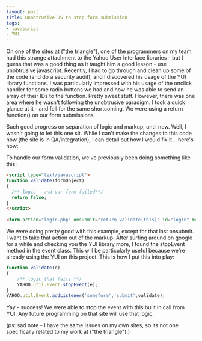 ```yaml
---
layout: post
title: Unobtrusive JS to stop form submission
tags:
- javascript
- YUI
---
```


On one of the sites at ("the triangle"), one of the programmers on my team had this strange attachment to the Yahoo User Interface libraries - but I guess that was a good thing as it taught him a good lesson - use unobtrusive javascript.  Recently, I had to go through and clean up some of the code (and do a security audit), and I discovered his usage of the YUI library functions.  I was particularly impressed with his usage of the onclick handler for some radio buttons we had and how he was able to send an array of their IDs to the function.  Pretty sweet stuff.  However, there was one area where he wasn't following the unobtrusive paradigm.  I took a quick glance at it - and fell for the same shortcoming.  We were using a return function() on our form submissions.

Such good progress on separation of logic and markup, until now.  Well, I wasn't going to let this one sit.  While I can't make the changes to this code now (the site is in QA/integration), I can detail out how I would fix it... here's how:

To handle our form validation, we've previously been doing something like this:

```html
<script type="text/javascript">
function validate(formObject)
{
  /** logic - and our form failed**/
  return false;
}
</script>
    
<form action="login.php" onsubmit="return validate(this)" id="login" method="post">
```

We were doing pretty good with this example, except for that last onsubmit.  I want to take that action out of the markup.  After surfing around on google for a while and checking you the YUI library more, I found the stopEvent method in the event class.  This will be particularly useful because we're already using the YUI on this project.  This is how I put this into play:

```javascript
function validate(e)
{
    /** logic that fails **/
    YAHOO.util.Event.stopEvent(e);
}
YAHOO.util.Event.addListener('someform','submit',validate);
```
    

Yay - success!  We were able to stop the event with this built in call from YUI.  Any future programming on that site will use that logic.

(ps: sad note - I have the same issues on my own sites, so its not one specifically related to my work at ("the triangle").)
